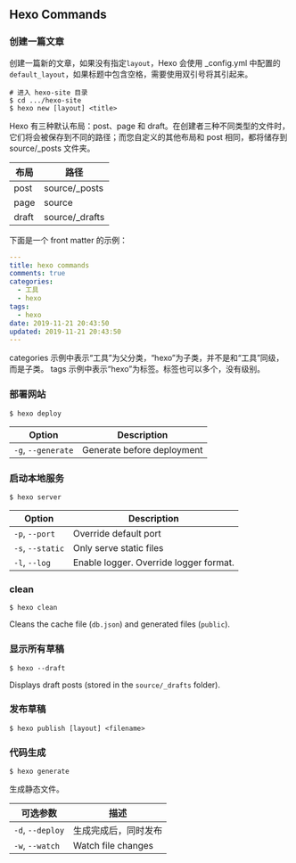 ## Hexo Commands

### 创建一篇文章
创建一篇新的文章，如果没有指定`layout`，Hexo 会使用 _config.yml 中配置的`default_layout`，如果标题中包含空格，需要使用双引号将其引起来。
```
# 进入 hexo-site 目录
$ cd .../hexo-site
$ hexo new [layout] <title>
```
Hexo 有三种默认布局：post、page 和 draft。在创建者三种不同类型的文件时，它们将会被保存到不同的路径；而您自定义的其他布局和 post 相同，都将储存到 source/_posts 文件夹。

|布局	|路径|
| ---------------- | ------------------ |
|post	|source/_posts|
|page	|source|
|draft	|source/_drafts|

下面是一个 front matter 的示例：
```yaml
---
title: hexo commands
comments: true
categories:
  - 工具
  - hexo
tags:
  - hexo
date: 2019-11-21 20:43:50
updated: 2019-11-21 20:43:50
---
```
categories 示例中表示“工具”为父分类，“hexo”为子类，并不是和“工具”同级，而是子类。
tags 示例中表示“hexo”为标签。标签也可以多个，没有级别。

### 部署网站
```
$ hexo deploy
```
| Option             | Description                |
| ------------------ | -------------------------- |
| `-g`, `--generate` | Generate before deployment |

### 启动本地服务

```
$ hexo server
```
| Option           | Description                            |
| ---------------- | -------------------------------------- |
| `-p`, `--port`   | Override default port                  |
| `-s`, `--static` | Only serve static files                |
| `-l`, `--log`    | Enable logger. Override logger format. |

### clean

```
$ hexo clean
```

Cleans the cache file (`db.json`) and generated files (`public`).

### 显示所有草稿

```
$ hexo --draft
```

Displays draft posts (stored in the `source/_drafts` folder).

### 发布草稿
```
$ hexo publish [layout] <filename>
```

### 代码生成
```
$ hexo generate
```

生成静态文件。

| 可选参数             | 描述                 |
| ---------------- | ------------------ |
| `-d`, `--deploy` | 生成完成后，同时发布         |
| `-w`, `--watch`  | Watch file changes |
